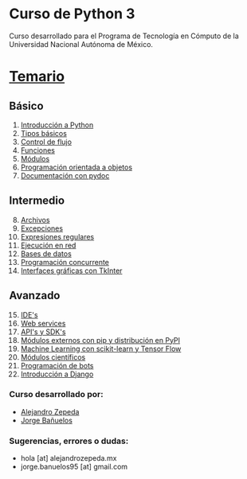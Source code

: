 # Curso de Python 3

Curso desarrollado para el Programa de Tecnología en Cómputo de la Universidad Nacional Autónoma de México. 

# [Temario](https://github.com/alejandrozepeda/curso-python-3/wiki)

## Básico

1. [Introducción a Python](https://github.com/alejandrozepeda/curso-python-3/wiki/Introducci%C3%B3n-a-python)
2. [Tipos básicos](https://github.com/alejandrozepeda/curso-python-3/wiki/Tipos-b%C3%A1sicos)
3. [Control de flujo](https://github.com/alejandrozepeda/curso-python-3/wiki/Control-de-flujo)
4. [Funciones](https://github.com/alejandrozepeda/curso-python-3/wiki/Funciones)
5. [Módulos](https://github.com/alejandrozepeda/curso-python-3/wiki/M%C3%B3dulos)
6. [Programación orientada a objetos](https://github.com/alejandrozepeda/curso-python-3/wiki/Programaci%C3%B3n-Orientada-a-Objetos)
7. [Documentación con pydoc](https://github.com/alejandrozepeda/curso-python-3/wiki/Documentaci%C3%B3n-con-pydoc)

## Intermedio 

8. [Archivos](https://github.com/alejandrozepeda/curso-python-3/wiki/Archivos)
9. [Excepciones](https://github.com/alejandrozepeda/curso-python-3/wiki/Excepciones)
10. [Expresiones regulares](https://github.com/alejandrozepeda/curso-python-3/wiki/Expresiones-regulares)
11. [Ejecución en red](https://github.com/alejandrozepeda/curso-python-3/wiki/Ejecuci%C3%B3n-en-red)
12. [Bases de datos](https://github.com/alejandrozepeda/curso-python-3/wiki/Bases-de-datos)
13. [Programación concurrente](https://github.com/alejandrozepeda/curso-python-3/wiki/Programaci%C3%B3n-concurrente)
14. [Interfaces gráficas con TkInter](https://github.com/alejandrozepeda/curso-python-3/wiki/Interfaces-gr%C3%A1ficas-con-TkInter)

## Avanzado

15. [IDE's](https://github.com/alejandrozepeda/curso-python-3/wiki/IDE's)
16. [Web services](https://github.com/alejandrozepeda/curso-python-3/wiki/Web-services)
17. [API's y SDK's](https://github.com/alejandrozepeda/curso-python-3/wiki/API's-y-SDK's)
18. [Módulos externos con pip y distribución en PyPI](https://github.com/alejandrozepeda/curso-python-3/wiki/M%C3%B3dulos-externos-con-pip-y-distribuci%C3%B3n-en-PyPI)
19. [Machine Learning con scikit-learn y Tensor Flow](https://github.com/alejandrozepeda/curso-python-3/wiki/Machine-Learning-con-scikit-learn-y-Tensor-Flow)
20. [Módulos científicos](https://github.com/alejandrozepeda/curso-python-3/wiki/M%C3%B3dulos-cient%C3%ADficos)
21. [Programación de bots](https://github.com/alejandrozepeda/curso-python-3/wiki/Programaci%C3%B3n-de-bots)
22. [Introducción a Django](https://github.com/alejandrozepeda/curso-python-3/wiki/Introducci%C3%B3n-a-Django)

### Curso desarrollado por: 

* [Alejandro Zepeda](https://github.com/alejandrozepeda)
* [Jorge Bañuelos](https://github.com/JorgeBanuelos)

### Sugerencias, errores o dudas:

* hola [at] alejandrozepeda.mx
* jorge.banuelos95 [at] gmail.com
